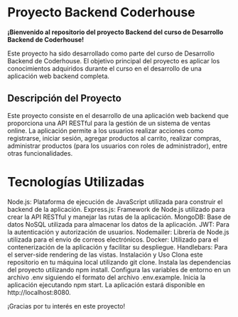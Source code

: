 # Proyecto Backend Coderhouse

**¡Bienvenido al repositorio del proyecto Backend del curso de Desarrollo Backend de Coderhouse!**

Este proyecto ha sido desarrollado como parte del curso de Desarrollo Backend de Coderhouse. El objetivo principal del proyecto es aplicar los conocimientos adquiridos durante el curso en el desarrollo de una aplicación web backend completa.

## Descripción del Proyecto

Este proyecto consiste en el desarrollo de una aplicación web backend que proporciona una API RESTful para la gestión de un sistema de ventas online. La aplicación permite a los usuarios realizar acciones como registrarse, iniciar sesión, agregar productos al carrito, realizar compras, administrar productos (para los usuarios con roles de administrador), entre otras funcionalidades.

# Tecnologías Utilizadas

Node.js: Plataforma de ejecución de JavaScript utilizada para construir el backend de la aplicación.
Express.js: Framework de Node.js utilizado para crear la API RESTful y manejar las rutas de la aplicación.
MongoDB: Base de datos NoSQL utilizada para almacenar los datos de la aplicación.
JWT: Para la autenticación y autorización de usuarios.
Nodemailer: Librería de Node.js utilizada para el envío de correos electrónicos.
Docker: Utilizado para el contenerización de la aplicación y facilitar su despliegue.
Handlebars: Para el server-side rendering de las vistas.
Instalación y Uso
Clona este repositorio en tu máquina local utilizando git clone.
Instala las dependencias del proyecto utilizando npm install.
Configura las variables de entorno en un archivo .env siguiendo el formato del archivo .env.example.
Inicia la aplicación ejecutando npm start.
La aplicación estará disponible en http://localhost:8080.

¡Gracias por tu interés en este proyecto!
